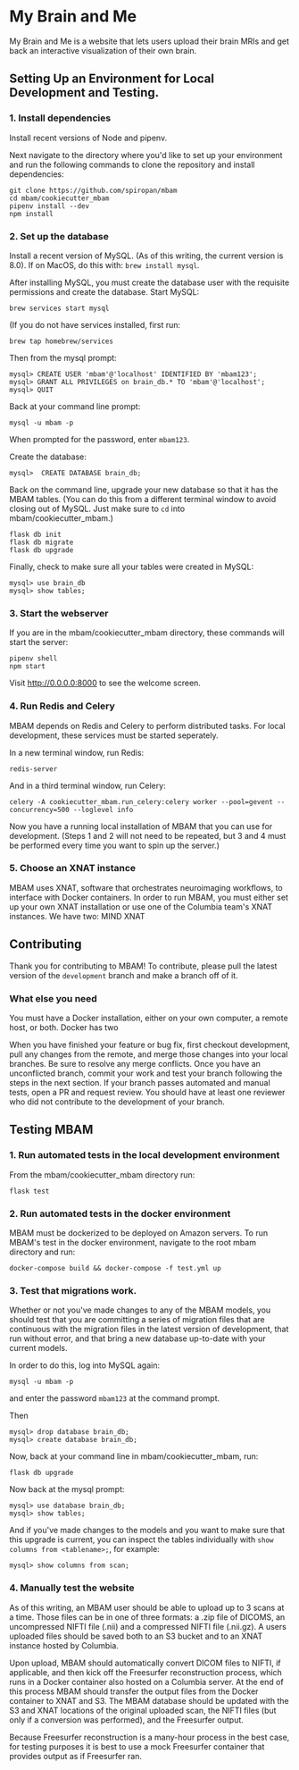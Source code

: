 
# My Brain and Me

My Brain and Me is a website that lets users upload their brain MRIs and get back an interactive visualization of their own brain.

## Setting Up an Environment for Local Development and Testing.

### 1. Install dependencies

Install recent versions of Node and pipenv.

Next navigate to the directory where you'd like to set up your environment and run the following commands to clone the repository and install dependencies:

    git clone https://github.com/spiropan/mbam
    cd mbam/cookiecutter_mbam
    pipenv install --dev
    npm install

### 2. Set up the database

Install a recent version of MySQL. (As of this writing, the current version is 8.0).  If on MacOS, do this with: `brew install mysql`.

After installing MySQL, you must create the database user with the requisite permissions and create the database. Start MySQL:

    brew services start mysql

(If you do not have services installed, first run:

`brew tap homebrew/services`

Then from the mysql prompt:

    mysql> CREATE USER 'mbam'@'localhost' IDENTIFIED BY 'mbam123';
    mysql> GRANT ALL PRIVILEGES on brain_db.* TO 'mbam'@'localhost';
    mysql> QUIT

Back at your command line prompt:

    mysql -u mbam -p

When prompted for the password, enter `mbam123`.

Create the database:

    mysql>  CREATE DATABASE brain_db;

Back on the command line, upgrade your new database so that it has the MBAM tables.  (You can do this from a different terminal window to avoid closing out of MySQL.  Just make sure to `cd` into mbam/cookiecutter_mbam.)

    flask db init
    flask db migrate
    flask db upgrade

Finally, check to make sure all your tables were created in MySQL:

    mysql> use brain_db
    mysql> show tables;

### 3. Start the webserver

If you are in the mbam/cookiecutter_mbam directory, these commands will start the server:

    pipenv shell
    npm start

Visit http://0.0.0.0:8000 to see the welcome screen.

### 4. Run Redis and Celery

MBAM depends on Redis and Celery to perform distributed tasks.  For local development, these services must be started seperately.

In a new terminal window, run Redis:

    redis-server

And in a third terminal window, run Celery:

    celery -A cookiecutter_mbam.run_celery:celery worker --pool=gevent --concurrency=500 --loglevel info

Now you have a running local installation of MBAM that you can use for development.  (Steps 1 and 2 will not need to be repeated, but 3 and 4 must be performed every time you want to spin up the server.)

### 5. Choose an XNAT instance

MBAM uses XNAT, software that orchestrates neuroimaging workflows, to interface with Docker containers.  In order to run MBAM, you must either set up your own XNAT installation or use one of the Columbia team's XNAT instances.  We have two: MIND XNAT

## Contributing

Thank you for contributing to MBAM!  To contribute, please pull the latest version of the `development` branch and make a branch off of it.

### What else you need



You must have a Docker installation, either on your own computer, a remote host, or both.  Docker has two

When you have finished your feature or bug fix, first checkout development, pull any changes from the remote, and merge those changes into your local branches.  Be sure to resolve any merge conflicts.  Once you have an unconflicted branch, commit your work and test your branch following the steps in the next section.  If your branch passes automated and manual tests, open a PR and request review.  You should have at least one reviewer who did not contribute to the development of your branch.



## Testing MBAM

### 1. Run automated tests in the local development environment

From the mbam/cookiecutter_mbam directory run:

    flask test

### 2.  Run automated tests in the docker environment

MBAM must be dockerized to be deployed on Amazon servers.  To run MBAM's test in the docker environment, navigate to the root mbam directory and run:

    docker-compose build && docker-compose -f test.yml up

### 3. Test that migrations work.

Whether or not you've made changes to any of the MBAM models, you should test that you are committing a series of migration files that are continuous with the migration files in the latest version of development, that run without error, and that bring a new database up-to-date with your current models.

In order to do this, log into MySQL again:

    mysql -u mbam -p

and enter the password `mbam123` at the command prompt.

Then

    mysql> drop database brain_db;
    mysql> create database brain_db;

Now, back at your command line in mbam/cookiecutter_mbam, run:

    flask db upgrade

Now back at the mysql prompt:

    mysql> use database brain_db;
    mysql> show tables;

And if you've made changes to the models and you want to make sure that this upgrade is current, you can inspect the tables individually with `show columns from <tablename>;`, for example:

    mysql> show columns from scan;

### 4. Manually test the website

As of this writing, an MBAM user should be able to upload up to 3 scans at a time.  Those files can be in one of three formats: a .zip file of DICOMS, an uncompressed NIFTI file (.nii) and a compressed NIFTI file (.nii.gz).  A users uploaded files should be saved both to an S3 bucket and to an XNAT instance hosted by Columbia.

Upon upload, MBAM should automatically convert DICOM files to NIFTI, if applicable, and then kick off the Freesurfer reconstruction process, which runs in a Docker container also hosted on a Columbia server.  At the end of this process MBAM should transfer the output files from the Docker container to XNAT and S3.  The MBAM database should be updated with the S3 and XNAT locations of the original uploaded scan, the NIFTI files (but only if a conversion was performed), and the Freesurfer output.

Because Freesurfer reconstruction is a many-hour process in the best case, for testing purposes it is best to use a mock Freesurfer container that provides output as if Freesurfer ran.
